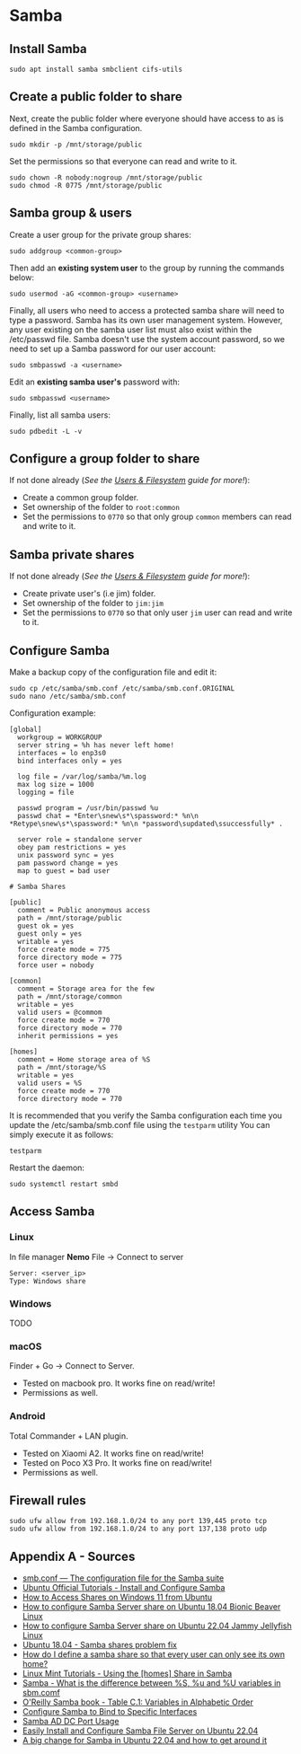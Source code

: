 # Samba

## Install Samba

```shell
sudo apt install samba smbclient cifs-utils
```

## Create a public folder to share

Next, create the public folder where everyone should have access to as is defined in the Samba configuration.
```shell
sudo mkdir -p /mnt/storage/public
```

Set the permissions so that everyone can read and write to it.
```shell
sudo chown -R nobody:nogroup /mnt/storage/public
sudo chmod -R 0775 /mnt/storage/public
```

## Samba group & users

Create a user group for the private group shares:
```shell
sudo addgroup <common-group>
```

Then add an **existing system user** to the group by running the commands below:
```shell
sudo usermod -aG <common-group> <username>
```

Finally, all users who need to access a protected samba share will need to type a password.
Samba has its own user management system. However, any user existing on the samba user list must also exist within the /etc/passwd file.
Samba doesn't use the system account password, so we need to set up a Samba password for our user account:
```shell
sudo smbpasswd -a <username>
```

Edit an **existing samba user's** password with:
```shell
sudo smbpasswd <username>
```

Finally, list all samba users:
```shell
sudo pdbedit -L -v
```

## Configure a group folder to share

If not done already (_See the [Users & Filesystem](System%20-%20Users%20&%20Filesystem%20Layout.md)  guide for more!_): 
- Create a common group folder.
- Set ownership of the folder to `root:common`
- Set the permissions to `0770` so that only group `common` members can read and write to it.

## Samba private shares

If not done already (_See the [Users & Filesystem](System%20-%20Users%20&%20Filesystem%20Layout.md) guide for more!_): 
- Create private user's (i.e jim) folder.
- Set ownership of the folder to `jim:jim`
- Set the permissions to `0770` so that only user `jim` user can read and write to it.

## Configure Samba

Make a backup copy of the configuration file and edit it:
```shell
sudo cp /etc/samba/smb.conf /etc/samba/smb.conf.ORIGINAL
sudo nano /etc/samba/smb.conf
```

Configuration example:
```
[global]
  workgroup = WORKGROUP
  server string = %h has never left home!
  interfaces = lo enp3s0
  bind interfaces only = yes

  log file = /var/log/samba/%m.log
  max log size = 1000
  logging = file

  passwd program = /usr/bin/passwd %u
  passwd chat = *Enter\snew\s*\spassword:* %n\n *Retype\snew\s*\spassword:* %n\n *password\supdated\ssuccessfully* .

  server role = standalone server
  obey pam restrictions = yes
  unix password sync = yes
  pam password change = yes
  map to guest = bad user

# Samba Shares

[public]
  comment = Public anonymous access
  path = /mnt/storage/public
  guest ok = yes
  guest only = yes
  writable = yes
  force create mode = 775
  force directory mode = 775
  force user = nobody

[common]
  comment = Storage area for the few
  path = /mnt/storage/common
  writable = yes
  valid users = @commom
  force create mode = 770
  force directory mode = 770
  inherit permissions = yes

[homes]
  comment = Home storage area of %S
  path = /mnt/storage/%S
  writable = yes
  valid users = %S
  force create mode = 770
  force directory mode = 770
```

It is  recommended that you verify the Samba configuration each time you update the /etc/samba/smb.conf file using the `testparm` utility
You can simply execute it as follows:
```
testparm
```

Restart the daemon:
```shell
sudo systemctl restart smbd
```

## Access Samba

### Linux

In file manager **Nemo** File -> Connect to server
```
Server: <server_ip>
Type: Windows share
```

### Windows
TODO

### macOS

Finder + Go -> Connect to Server.
- Tested on macbook pro. It works fine on read/write!
- Permissions as well.

### Android

Total Commander + LAN plugin.
- Tested on Xiaomi A2. It works fine on read/write!
- Tested on Poco X3 Pro. It works fine on read/write!
- Permissions as well.

## Firewall rules

```shell
sudo ufw allow from 192.168.1.0/24 to any port 139,445 proto tcp
sudo ufw allow from 192.168.1.0/24 to any port 137,138 proto udp
```

## Appendix A - Sources

- [smb.conf — The configuration file for the Samba suite](https://www.samba.org/samba/docs/current/man-html/smb.conf.5.html)
- [Ubuntu Official Tutorials - Install and Configure Samba](https://ubuntu.com/tutorials/install-and-configure-samba)
- [How to Access Shares on Windows 11 from Ubuntu](https://websiteforstudents.com/how-to-access-shares-on-windows-11-from-ubuntu/)
- [How to configure Samba Server share on Ubuntu 18.04 Bionic Beaver Linux](https://linuxconfig.org/how-to-configure-samba-server-share-on-ubuntu-18-04-bionic-beaver-linux)
- [How to configure Samba Server share on Ubuntu 22.04 Jammy Jellyfish Linux](https://linuxconfig.org/how-to-configure-samba-server-share-on-ubuntu-22-04-jammy-jellyfish-linux)
- [Ubuntu 18.04 - Samba shares problem fix](https://www.dedoimedo.com/computers/ubuntu-beaver-samba-shares.html)
- [How do I define a samba share so that every user can only see its own home?](https://unix.stackexchange.com/questions/36853/how-do-i-define-a-samba-share-so-that-every-user-can-only-see-its-own-home)
- [Linux Mint Tutorials - Using the \[homes\] Share in Samba](https://forums.linuxmint.com/viewtopic.php?f=42&t=77063&sid=464f3d114dc81a360b841436997d9edc)
- [Samba - What is the difference between %S, %u and %U variables in sbm.comf](https://lists.samba.org/archive/samba/2012-November/169927.html)
- [O'Reilly Samba book - Table C.1: Variables in Alphabetic Order](https://www.oreilly.com/openbook/samba/book/appc_01.html#appc-88529)
- [Configure Samba to Bind to Specific Interfaces](https://wiki.samba.org/index.php/Configure_Samba_to_Bind_to_Specific_Interfaces)
- [Samba AD DC Port Usage](https://wiki.samba.org/index.php/Samba_AD_DC_Port_Usage)
- [Easily Install and Configure Samba File Server on Ubuntu 22.04](https://kifarunix.com/easily-install-and-configure-samba-file-server-on-ubuntu-22-04/)
- [A big change for Samba in Ubuntu 22.04 and how to get around it](https://www.techrepublic.com/article/big-change-samba-ubuntu/)
